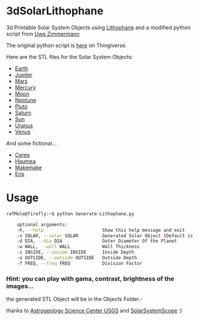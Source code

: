 # 3dSolarLithophane

3d Printable Solar System Objects using [Lithophane](https://en.wikipedia.org/wiki/Lithophane)
and a modified python script from [Uwe Zimmermann](https://www.thingiverse.com/uwezi/about)

The original python script is [here](https://www.thingiverse.com/thing:2811616) on Thingiverse.

Here are the STL files for the Solar System Objects:
- [Earth](https://www.thingiverse.com/thing:2959284)
- [Jupiter](https://www.thingiverse.com/thing:2959334)
- [Mars](https://www.thingiverse.com/thing:2959287)
- [Mercury](https://www.thingiverse.com/thing:2959483)
- [Moon](https://www.thingiverse.com/thing:2959729)
- [Neptune](https://www.thingiverse.com/thing:2959787)
- [Pluto](https://www.thingiverse.com/thing:2959813)
- [Saturn](https://www.thingiverse.com/thing:2959703)
- [Sun](https://www.thingiverse.com/thing:2959681)
- [Uranus](https://www.thingiverse.com/thing:2960513)
- [Venus](https://www.thingiverse.com/thing:2959556)

And some fictional...
- [Ceres]()
- [Haumea]()
- [Makemake]()
- [Eris]()


# Usage
```bash
raTMole@firefly:~$ python Generate-Lithophane.py 

	optional arguments:
	-h, --help						Show this help message and exit
	-s SOLAR, --solar SOLAR			Generated Solar Object (Default is Earth)
	-d DIA, --dia DIA				Outer Diameter Of the Planet
	-w WALL, --wall WALL  			Wall Thickness
	-i INSIDE, --inside	INSIDE 		Inside Depth
	-o OUTSIDE, --outside OUTSIDE	Outside Depth
	-f FREQ, --freq FREQ  			Division Factor

```
### Hint: you can play with gama, contrast, brightness of the images...

the generated STL Object will be in the Objects Folder.-

thanks to [Astrogeology Science Center USGS](https://astrogeology.usgs.gov/search) and [SolarSystemScope](https://www.solarsystemscope.com/textures/) :)
